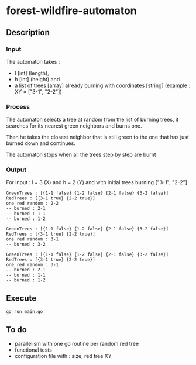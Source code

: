 # forest-wildfire-automaton

## Description

### Input

The automaton takes : 
* l [int] (length), 
* h [int] (height) and 
* a list of trees [array] already burning 
with coordinates [string] (example : XY = ["3-1", "2-2"])

### Process
The automaton selects a tree at random from the list of burning trees, 
it searches for its nearest green neighbors and burns one.

Then he takes the closest neighbor that is still green to the one that 
has just burned down and continues.

The automaton stops when all the 
trees step by step are burnt

### Output

For input : l = 3 (X) and h = 2 (Y) and with initial trees burning
["3-1", "2-2"]

```
GreenTrees : [{1-1 false} {1-2 false} {2-1 false} {3-2 false}]
RedTrees : [{3-1 true} {2-2 true}]
one red random : 2-2
-- burned : 2-1
-- burned : 1-1
-- burned : 1-2

GreenTrees : [{1-1 false} {1-2 false} {2-1 false} {3-2 false}]
RedTrees : [{3-1 true} {2-2 true}]
one red random : 3-1
-- burned : 3-2

GreenTrees : [{1-1 false} {1-2 false} {2-1 false} {3-2 false}]
RedTrees : [{3-1 true} {2-2 true}]
one red random : 3-1
-- burned : 2-1
-- burned : 1-1
-- burned : 1-2
```
## Execute

`go run main.go`

## To do

* parallelism with one go routine per random red tree
* functional tests
* configuration file with : size, red tree XY
